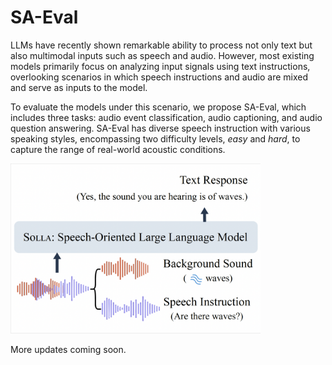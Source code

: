 # SA-Eval

LLMs have recently shown remarkable ability to process not only text but also multimodal inputs such as speech and audio.
However, most existing models primarily focus on analyzing input signals using text instructions, overlooking scenarios in which speech instructions and audio are mixed and serve as inputs to the model.

To evaluate the models under this scenario, we propose SA-Eval, which includes three tasks: audio event classification, audio captioning, and audio question answering.
SA-Eval has diverse speech instruction with various speaking styles, encompassing two difficulty levels, *easy* and *hard*, to capture the range of real-world acoustic conditions.

<img src="figures/task.png" width="400" />

More updates coming soon.
